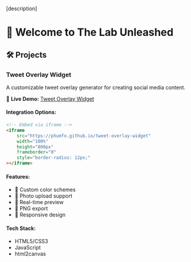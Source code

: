 [description]

# 👋 Welcome to The Lab Unleashed

## 🛠️ Projects

### Tweet Overlay Widget
A customizable tweet overlay generator for creating social media content.

🔗 **Live Demo:** [Tweet Overlay Widget](https://phumfo.github.io/tweet-overlay-widget)

#### Integration Options:
```html
<!-- Embed via iframe -->
<iframe 
    src="https://phumfo.github.io/tweet-overlay-widget" 
    width="100%" 
    height="800px" 
    frameborder="0"
    style="border-radius: 12px;"
></iframe>
```

#### Features:
- 🎨 Custom color schemes
- 📸 Photo upload support
- 🔄 Real-time preview
- 💾 PNG export
- 📱 Responsive design

#### Tech Stack:
- HTML5/CSS3
- JavaScript
- html2canvas
